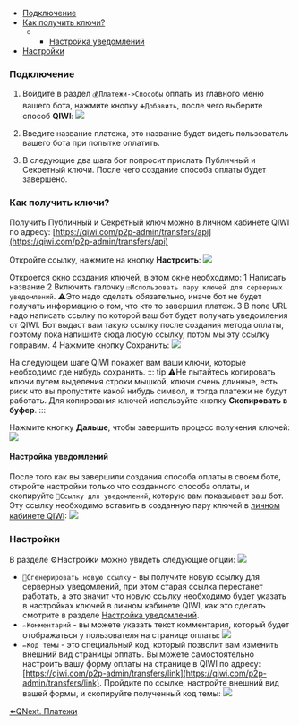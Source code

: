 * [Подключение](#подключение)
* [Как получить ключи?](#как-получить-ключи?)
  * -  [Настройка уведомлений](#настройка-уведомлений)
* [Настройки](#настройки)
### Подключение

1) Войдите в раздел `💰Платежи->Способы` оплаты из главного меню вашего бота, нажмите кнопку `➕Добавить`, после чего выберите способ **QIWI**: 
![](./1.png)

2) Введите название платежа, это название будет видеть пользователь вашего бота при попытке оплатить.

3) В следующие два шага бот попросит прислать Публичный и Секретный ключи. После чего создание способа оплаты будет завершено. 
### Как получить ключи?

Получить Публичный и Секретный ключ можно в личном кабинете QIWI по адресу: [https://qiwi.com/p2p-admin/transfers/api](https://qiwi.com/p2p-admin/transfers/api)

Откройте ссылку, нажмите на кнопку **Настроить**:
![](./2.png)

Откроется окно создания ключей, в этом окне необходимо:
1 Написать название
2 Включить галочку `☑️Использовать пару ключей для серверных уведомлений`. ⚠️Это надо сделать обязательно, иначе бот не будет получать информацию о том, что кто то завершил платеж.
3 В поле URL надо написать ссылку по которой ваш бот будет получать уведомления от QIWI. Бот выдаст вам такую ссылку после создания метода оплаты, поэтому пока напишите сюда любую ссылку, потом мы эту ссылку поправим.
4 Нажмите кнопку Сохранить:
![](./3.png)

На следующем шаге QIWI покажет вам ваши ключи, которые необходимо где нибудь сохранить.
::: tip
⚠️Не пытайтесь копировать ключи путем выделения строки мышкой, ключи очень длинные, есть риск что вы пропустите какой нибудь символ, и тогда платежи не будут работать. Для копирования ключей используйте кнопку **Скопировать в буфер**.
:::

Нажмите кнопку **Дальше**, чтобы завершить процесс получения ключей:
![](./4.png)
#### Настройка уведомлений

После того как вы завершили создания способа оплаты в своем боте, откройте настройки только что созданного способа оплаты, и скопируйте `🔔Cсылку для уведомлений`, которую вам показывает ваш бот. Эту ссылку необходимо вставить в созданную пару ключей в [личном кабинете QIWI](https://qiwi.com/p2p-admin/transfers/api):
![](./5.png)


### Настройки

В разделе ⚙️Настройки можно увидеть следующие опции:
![](./6.png)
* `🔔Сгенерировать новую ссылку` - вы получите новую ссылку для серверных уведомлений, при этом старая ссылка перестанет работать, а это значит что новую ссылку необходимо будет указать в настройках ключей в личном кабинете QIWI, как это сделать смотрите в разделе [Настройка уведомлений](#настройка-уведомлений).
* `✏️Комментарий` - вы можете указать текст комментария, который будет отображаться у пользователя на странице оплаты:
![](./7.png)
* `✏️Код темы` - это специальный код, который позволит вам изменить внешний вид страницы оплаты. Вы можете самостоятельно настроить вашу форму оплаты на странице в QIWI по адресу: [https://qiwi.com/p2p-admin/transfers/link](https://qiwi.com/p2p-admin/transfers/link). Пройдите по ссылке, настройте внешний вид вашей формы, и скопируйте полученный код темы:
![](./8.png)

[⬅️QNext. Платежи](/ph/QNext-Payments-12-14)